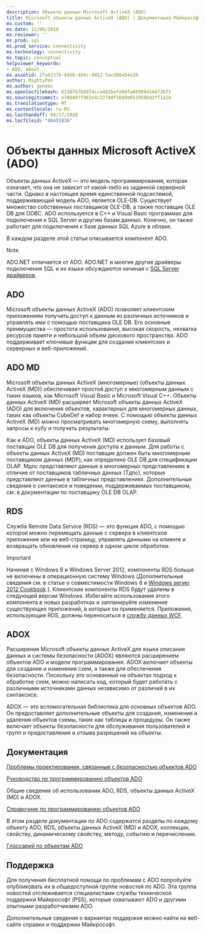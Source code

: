 ```yaml
---
description: Объекты данных Microsoft ActiveX (ADO)
title: Microsoft объекты данных ActiveX (ADO) | Документация Майкрософт
ms.custom: ''
ms.date: 11/08/2018
ms.reviewer: ''
ms.prod: sql
ms.prod_service: connectivity
ms.technology: connectivity
ms.topic: conceptual
helpviewer_keywords:
- ADO, about
ms.assetid: 2fa6237b-44b8-4b6c-9952-5acd80a54e20
author: MightyPen
ms.author: genemi
ms.openlocfilehash: 63307b7b0074cca482befd0dfa689684504f26f5
ms.sourcegitcommit: e700497f962e4c2274df16d9e651059b42ff1a10
ms.translationtype: MT
ms.contentlocale: ru-RU
ms.lasthandoff: 08/17/2020
ms.locfileid: "88451836"
---
```

# <a name="microsoft-activex-data-objects-ado"></a>Объекты данных Microsoft ActiveX (ADO)

Объекты данных ActiveX — это модель программирования, которая означает, что она не зависит от какой-либо из заданной серверной части. Однако в настоящее время единственной подсистемой, поддерживающей модель ADO, является OLE-DB. Существует множество собственных поставщиков OLE-DB, а также поставщик OLE DB для ODBC. ADO используется в C++ и Visual Basic программах для подключения к SQL Server и другим базам данных. Конечно, он также работает для подключения к базе данных SQL Azure в облаке.

В каждом разделе этой статьи описывается компонент ADO.

> [!NOTE]
> ADO.NET отличается от ADO. ADO.NET и многие другие драйверы подключения SQL и их языки обсуждаются начиная с [SQL Server драйверов](../connect/sql-connection-libraries.md).

  
## <a name="ado"></a>ADO  
 Microsoft объекты данных ActiveX (ADO) позволяет клиентским приложениям получать доступ к данным из различных источников и управлять ими с помощью поставщика OLE DB. Его основные преимущества — простота использования, высокая скорость, нехватка ресурсов памяти и небольшой объем дискового пространства. ADO поддерживает ключевые функции для создания клиентских и серверных и веб-приложений.  
  
## <a name="ado-md"></a>ADO MD  
 Microsoft объекты данных ActiveX (многомерные) (объекты данных ActiveX (MD)) обеспечивает простой доступ к многомерным данным с таких языков, как Microsoft Visual Basic и Microsoft Visual C++. Объекты данных ActiveX (MD) расширяет Microsoft объекты данных ActiveX (ADO) для включения объектов, характерных для многомерных данных, таких как объекты CubeDef и набор ячеек. С помощью объекты данных ActiveX (MD) можно просматривать многомерную схему, выполнять запросы к кубу и получать результаты.  
  
 Как и ADO, объекты данных ActiveX (MD) использует базовый поставщик OLE DB для получения доступа к данным. Для работы с объекты данных ActiveX (MD) поставщик должен быть многомерным поставщиком данных (MDP), как определено OLE DB для спецификации OLAP. Мдпс представляют данные в многомерных представлениях в отличие от поставщиков табличных данных (Тдпс), которые представляют данные в табличных представлениях. Дополнительные сведения о синтаксисе и поведении, поддерживаемых поставщиком, см. в документации по поставщику OLE DB OLAP.  
  
## <a name="rds"></a>RDS  
 Служба Remote Data Service (RDS) — это функция ADO, с помощью которой можно перемещать данные с сервера в клиентское приложение или на веб-страницу, управлять данными на клиенте и возвращать обновления на сервер в одном цикле обработки.  
  
> [!IMPORTANT]
>  Начиная с Windows 8 и Windows Server 2012, компоненты RDS больше не включены в операционную систему Windows (Дополнительные сведения см. в статье о совместимости Windows 8 и [Windows server 2012 Cookbook](https://www.microsoft.com/download/details.aspx?id=27416) ). Клиентские компоненты RDS будут удалены в следующей версии Windows. Избегайте использования этого компонента в новых разработках и запланируйте изменение существующих приложений, в которых он применяется. Приложения, использующие RDS, должны переноситься в  [службу данных WCF](https://go.microsoft.com/fwlink/?LinkId=199565).  
  
## <a name="adox"></a>ADOX  
 Расширения Microsoft объекты данных ActiveX для языка описания данных и системы безопасности (ADOX) являются расширением объектов ADO и модели программирования. ADOX включает объекты для создания и изменения схем, а также для обеспечения безопасности. Поскольку это основанный на объектах подход к обработке схем, можно написать код, который будет работать с различными источниками данных независимо от различий в их синтаксисе.  
  
 ADOX — это вспомогательная библиотека для основных объектов ADO. Он предоставляет дополнительные объекты для создания, изменения и удаления объектов схемы, таких как таблицы и процедуры. Он также включает объекты безопасности для обслуживания пользователей и групп и предоставления и отзыва разрешений на объекты.  
  
## <a name="documentation"></a>Документация  
 [Проблемы проектирования, связанные с безопасностью объектов ADO](../ado/guide/ado-security-design-issues.md)  
  
 [Руководство по программированию объектов ADO](../ado/guide/ado-programmer-s-guide.md)  
  
 Общие сведения об использовании ADO, RDS, объекты данных ActiveX (MD) и ADOX.  
  
 [Справочник по программированию объектов ADO](../ado/reference/ado-programmer-s-reference.md)  
  
 В этом разделе документации по ADO содержатся разделы по каждому объекту ADO, RDS, объекты данных ActiveX (MD) и ADOX, коллекции, свойству, динамическому свойству, методу, событию и перечислению.  
  
 [Глоссарий по объектам ADO](../ado/ado-glossary.md)  
  
## <a name="support"></a>Поддержка  
 Для получения бесплатной помощи по проблемам с ADO попробуйте опубликовать их в общедоступной группе новостей по ADO. Эта группа новостей отслеживается специалистами службы технической поддержки Майкрософт (PSS), которые охватывают ADO и другими опытными разработчиками ADO.  
  
 Дополнительные сведения о вариантах поддержки можно найти на веб-сайте справки и поддержки Майкрософт.


